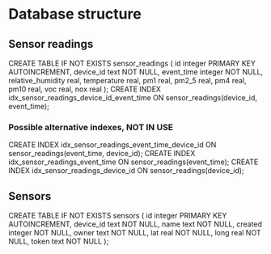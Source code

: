 # Database structure

## Sensor readings
CREATE TABLE IF NOT EXISTS sensor_readings (
  id integer PRIMARY KEY AUTOINCREMENT,
  device_id text NOT NULL,
  event_time integer NOT NULL,
  relative_humidity real,
  temperature real,
  pm1 real,
  pm2_5 real,
  pm4 real,
  pm10 real,
  voc real,
  nox real
);
CREATE INDEX idx_sensor_readings_device_id_event_time ON sensor_readings(device_id, event_time);

### Possible alternative indexes, NOT IN USE
CREATE INDEX idx_sensor_readings_event_time_device_id ON sensor_readings(event_time, device_id);
CREATE INDEX idx_sensor_readings_event_time ON sensor_readings(event_time);
CREATE INDEX idx_sensor_readings_device_id ON sensor_readings(device_id);

## Sensors
CREATE TABLE IF NOT EXISTS sensors (
  id integer PRIMARY KEY AUTOINCREMENT,
  device_id text NOT NULL,
  name text NOT NULL,
  created integer NOT NULL,
  owner text NOT NULL,
  lat real NOT NULL,
  long real NOT NULL,
  token text NOT NULL
);